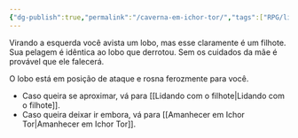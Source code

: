 ```yaml
---
{"dg-publish":true,"permalink":"/caverna-em-ichor-tor/","tags":["RPG/livro-jogo/Draegeni/story-points"],"created":"2024-12-18T16:28:50.906-05:00","updated":"2024-12-18T16:31:25.705-05:00"}
---
```



Virando a esquerda você avista um lobo, mas esse claramente é um filhote. Sua pelagem é idêntica ao lobo que derrotou. Sem os cuidados da mãe é provável que ele falecerá.

O lobo está em posição de ataque e rosna ferozmente para você.

- Caso queira se aproximar, vá para [[Lidando com o filhote\|Lidando com o filhote]].
- Caso queira deixar ir embora, vá para [[Amanhecer em Ichor Tor\|Amanhecer em Ichor Tor]].
